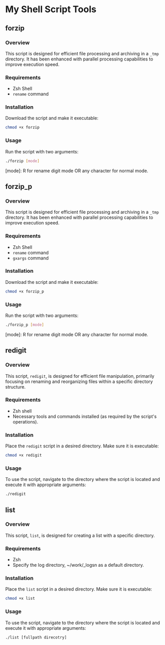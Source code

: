 # My Shell Script Tools

## forzip
### Overview
This script is designed for efficient file processing and archiving in a `_tmp` directory. 
It has been enhanced with parallel processing capabilities to improve execution speed.

### Requirements
- Zsh Shell
- `rename` command

### Installation
Download the script and make it executable:
```bash
chmod +x forzip
```
### Usage
Run the script with two arguments:
```bash
./forzip [mode]
```
[mode]: R for rename digit mode OR any character for normal mode.

## forzip_p
### Overview
This script is designed for efficient file processing and archiving in a `_tmp` directory. 
It has been enhanced with parallel processing capabilities to improve execution speed.

### Requirements
- Zsh Shell
- `rename` command
- `gxargs` command

### Installation
Download the script and make it executable:
```bash
chmod +x forzip_p
```
### Usage
Run the script with two arguments:
```bash
./forzip_p [mode]
```
[mode]: R for rename digit mode OR any character for normal mode.

## redigit
### Overview
This script, `redigit`, is designed for efficient file manipulation, primarily focusing on renaming and reorganizing files within a specific directory structure.

### Requirements
- Zsh shell
- Necessary tools and commands installed (as required by the script's operations).

### Installation
Place the `redigit` script in a desired directory. Make sure it is executable:
```bash
chmod +x redigit
```
### Usage
To use the script, navigate to the directory where the script is located and execute it with appropriate arguments:
```bash
./redigit
```

## list
### Overview
This script, `list`, is designed for creating a list with a specific directory.

### Requirements
- Zsh
- Specify the log directory, ~/work/_logsn as a default directory.

### Installation
Place the `list` script in a desired directory. Make sure it is executable:
```bash
chmod +x list
```
### Usage
To use the script, navigate to the directory where the script is located and execute it with appropriate arguments:
```bash
./list [fullpath direcotry]
```
